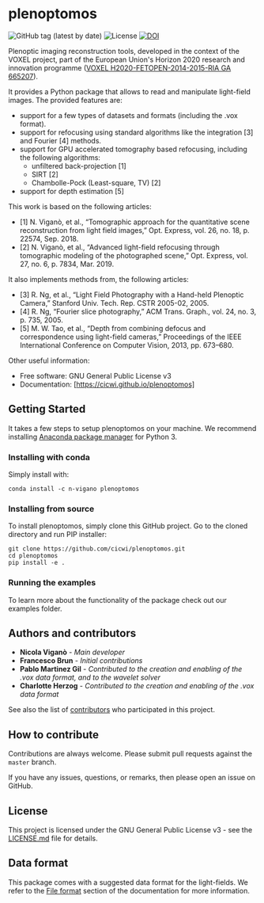 # plenoptomos

![GitHub tag (latest by date)](https://img.shields.io/github/v/tag/cicwi/plenoptomos)
![License](https://img.shields.io/github/license/cicwi/plenoptomos)
[![DOI](https://zenodo.org/badge/176960959.svg)](https://zenodo.org/badge/latestdoi/176960959)

Plenoptic imaging reconstruction tools, developed in the context of the VOXEL
project, part of the European Union's Horizon 2020 research and innovation
programme ([VOXEL H2020-FETOPEN-2014-2015-RIA  GA 665207](https://ec.europa.eu/programmes/horizon2020/en/news/3d-x-ray-imaging-very-low-dose)).

It provides a Python package that allows to read and manipulate light-field images.
The provided features are:
* support for a few types of datasets and formats (including the .vox format).
* support for refocusing using standard algorithms like the integration [3] and Fourier [4] methods.
* support for GPU accelerated tomography based refocusing, including the following algorithms:
  * unfiltered back-projection [1]
  * SIRT [2]
  * Chambolle-Pock (Least-square, TV) [2]
* support for depth estimation [5]

This work is based on the following articles:
- [1] N. Viganò, et al., “Tomographic approach for the quantitative scene reconstruction from light field images,” Opt. Express, vol. 26, no. 18, p. 22574, Sep. 2018.
- [2] N. Viganò, et al., “Advanced light-field refocusing through tomographic modeling of the photographed scene,” Opt. Express, vol. 27, no. 6, p. 7834, Mar. 2019.

It also implements methods from, the following articles:
- [3] R. Ng, et al., “Light Field Photography with a Hand-held Plenoptic Camera,” Stanford Univ. Tech. Rep. CSTR 2005-02, 2005.
- [4] R. Ng, “Fourier slice photography,” ACM Trans. Graph., vol. 24, no. 3, p. 735, 2005.
- [5] M. W. Tao, et al., “Depth from combining defocus and correspondence using light-field cameras,” Proceedings of the IEEE International Conference on Computer Vision, 2013, pp. 673–680.

Other useful information:
* Free software: GNU General Public License v3
* Documentation: [https://cicwi.github.io/plenoptomos]

## Getting Started

It takes a few steps to setup plenoptomos on your
machine. We recommend installing
[Anaconda package manager](https://www.anaconda.com/download/) for
Python 3.

### Installing with conda

Simply install with:
```
conda install -c n-vigano plenoptomos
```

### Installing from source

To install plenoptomos, simply clone this GitHub
project. Go to the cloned directory and run PIP installer:
```
git clone https://github.com/cicwi/plenoptomos.git
cd plenoptomos
pip install -e .
```

### Running the examples

To learn more about the functionality of the package check out our
examples folder.

## Authors and contributors

* **Nicola Viganò** - *Main developer*
* **Francesco Brun** - *Initial contributions*
* **Pablo Martinez Gil** - *Contributed to the creation and enabling of the .vox data format, and to the wavelet solver*
* **Charlotte Herzog** - *Contributed to the creation and enabling of the .vox data format*

See also the list of [contributors](https://github.com/cicwi/plenoptomos/contributors) who participated in this project.

## How to contribute

Contributions are always welcome. Please submit pull requests against the `master` branch.

If you have any issues, questions, or remarks, then please open an issue on GitHub.

## License

This project is licensed under the GNU General Public License v3 - see the [LICENSE.md](LICENSE.md) file for details.

## Data format

This package comes with a suggested data format for the light-fields.
We refer to the [File format](https://cicwi.github.io/plenoptomos) section of the documentation for more information.